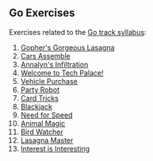 Go Exercises
---------------------

Exercises related to the [Go track syllabus](https://exercism.org/tracks/go/concepts):

1. [Gopher's Gorgeous Lasagna](https://go.dev/play/p/GFltsNw-CCX)
2. [Cars Assemble](https://go.dev/play/p/ow9Zj0pJzOv)
3. [Annalyn's Infiltration](https://go.dev/play/p/-mwt-KnkflW)
4. [Welcome to Tech Palace!](https://go.dev/play/p/je1_-yVqC7j)
5. [Vehicle Purchase](https://go.dev/play/p/p-XH1c2BEkF)
6. [Party Robot](https://go.dev/play/p/vmiv5oWOYoz)
7. [Card Tricks](https://go.dev/play/p/OPclwQ_6ThN)
8. [Blackjack](https://go.dev/play/p/Hnmd7X8O6rb)
9. [Need for Speed](https://go.dev/play/p/PhrLcFS8WZV)
10. [Animal Magic](https://go.dev/play/p/APqkapcBGUg)
11. [Bird Watcher](https://go.dev/play/p/YBN9xARd3PH)
12. [Lasagna Master](https://go.dev/play/p/GrOXezkAETx)
13. [Interest is Interesting](https://go.dev/play/p/OfHGnIUxzj9)
